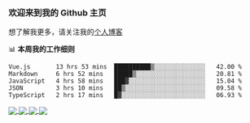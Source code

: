### 欢迎来到我的 Github 主页

想了解我更多，请关注我的[个人博客](leoku.top)


📊 **本周我的工作细则**
<!--START_SECTION:waka-->
```text
Vue.js       13 hrs 53 mins  ██████████▒░░░░░░░░░░░░░░   42.00 % 
Markdown     6 hrs 52 mins   █████▒░░░░░░░░░░░░░░░░░░░   20.81 % 
JavaScript   4 hrs 58 mins   ███▓░░░░░░░░░░░░░░░░░░░░░   15.04 % 
JSON         3 hrs 10 mins   ██▒░░░░░░░░░░░░░░░░░░░░░░   09.58 % 
TypeScript   2 hrs 17 mins   █▓░░░░░░░░░░░░░░░░░░░░░░░   06.93 % 
```
<!--END_SECTION:waka-->

<a href="https://github.com/anuraghazra/github-readme-stats/blob/master/readme_cn.md">
  <img align="center" src="https://github-readme-stats.vercel.app/api?username=Chinesee&show_icons=true&title_color=ffcb6b&text_color=9aaccd&icon_color=82aaff&bg_color=292d3e" />
</a>
<a href="https://github.com/anuraghazra/github-readme-stats/blob/master/readme_cn.md">
  <img align="center" src="https://github-readme-stats.anuraghazra1.vercel.app/api/top-langs/?username=Chinesee&layout=compact&title_color=ffcb6b&text_color=9aaccd&icon_color=82aaff&bg_color=292d3e" />
</a>
  
<a href="https://github.com/Chinesee/eason-club">
  <img align="center" src="https://github-readme-stats.vercel.app/api/pin/?username=Chinesee&repo=eason-club&title_color=ffcb6b&text_color=9aaccd&icon_color=82aaff&bg_color=292d3e" />
</a>
<a href="https://github.com/Chinesee/love-share-service" target="_blank">
  <img align="center" src="https://github-readme-stats.vercel.app/api/pin/?username=Chinesee&repo=love-share-service&title_color=ffcb6b&text_color=9aaccd&icon_color=82aaff&bg_color=292d3e" />
</a>
